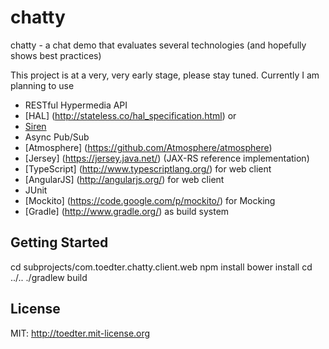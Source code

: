 chatty
======

chatty - a chat demo that evaluates several technologies (and hopefully shows best practices)

This project is at a very, very early stage, please stay tuned.
Currently I am planning to use
* RESTful Hypermedia API
 * [HAL] (http://stateless.co/hal_specification.html) or
 * [Siren](https://github.com/kevinswiber/siren)
* Async Pub/Sub
 * [Atmosphere] (https://github.com/Atmosphere/atmosphere)
* [Jersey] (https://jersey.java.net/) (JAX-RS reference implementation)
* [TypeScript] (http://www.typescriptlang.org/) for web client
* [AngularJS] (http://angularjs.org/) for web client
* JUnit
* [Mockito] (https://code.google.com/p/mockito/) for Mocking
* [Gradle] (http://www.gradle.org/) as build system

Getting Started
---------------
cd subprojects/com.toedter.chatty.client.web
npm install
bower install
cd ../..
./gradlew build

## License
MIT: http://toedter.mit-license.org
